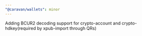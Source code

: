 ```yaml
---
"@caravan/wallets": minor
---
```


Adding BCUR2 decoding support for crypto-account and crypto-hdkey(required by xpub-import through QRs)
